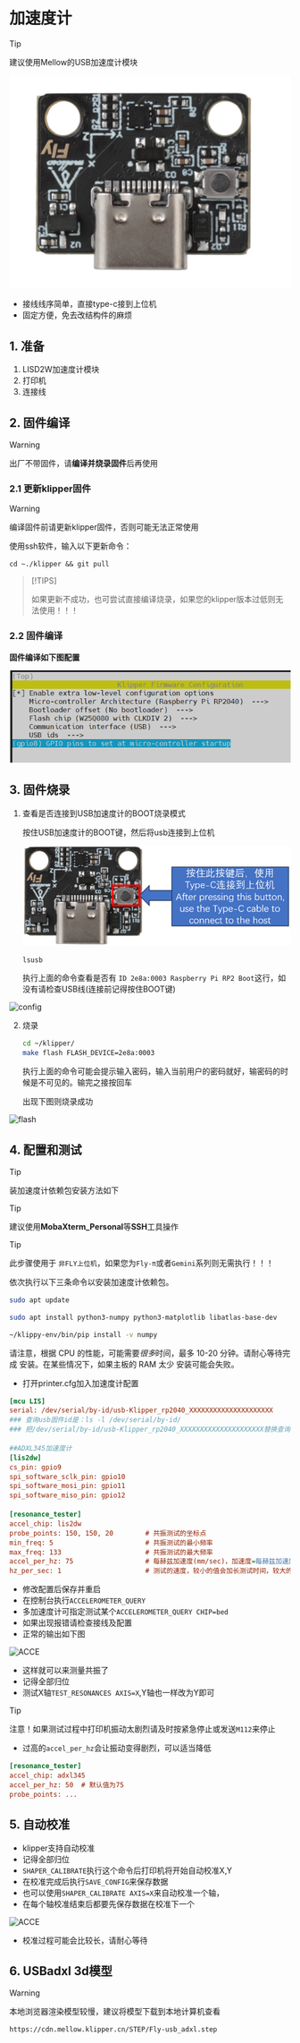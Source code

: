 # 加速度计

> [!TIP]
> 建议使用Mellow的USB加速度计模块

<img src="../images/adv/accele/LIS2DW/LIS2DW_1.png" alt="LIS2DW_1" style="zoom:60%;" />




* 接线线序简单，直接type-c接到上位机
* 固定方便，免去改结构件的麻烦

## 1. 准备

1. LISD2W加速度计模块
2. 打印机
3. 连接线

## 2. 固件编译

> [!WARNING]
> 出厂不带固件，请**编译并烧录固件**后再使用

### 2.1 更新klipper固件

> [!WARNING]
>
> 编译固件前请更新klipper固件，否则可能无法正常使用

使用ssh软件，输入以下更新命令：

```
cd ~./klipper && git pull
```

> [!TIPS]
>
> 如果更新不成功，也可尝试直接编译烧录，如果您的klipper版本过低则无法使用！！！

### 2.2 固件编译

**固件编译如下图配置**

![flash2](../images/adv/accele/LIS2DW/flash2.png)



## 3. 固件烧录

1. 查看是否连接到USB加速度计的BOOT烧录模式

   按住USB加速度计的BOOT键，然后将usb连接到上位机

   ![flash](../images/adv/accele/LIS2DW/flash.png)

   ```bash
   lsusb
   ```

   执行上面的命令查看是否有 ``ID 2e8a:0003 Raspberry Pi RP2 Boot``这行，如没有请检查USB线(连接前记得按住BOOT键)

![config](../images/boards/fly_sb2040/lsusb.png ":no-zooom")

2. 烧录

   ```bash
   cd ~/klipper/
   make flash FLASH_DEVICE=2e8a:0003
   ```

   执行上面的命令可能会提示输入密码，输入当前用户的密码就好，输密码的时候是不可见的。输完之接按回车

   出现下图则烧录成功

![flash](../images/boards/fly_sb2040/flash.png ":no-zooom")

## 4. 配置和测试

> [!TIP]
> 装加速度计依赖包安装方法如下

> [!TIP]
> 建议使用**MobaXterm_Personal**等**SSH**工具操作

> [!TIP]
> 此步骤使用于 `非FLY上位机`，如果您为`Fly-π`或者`Gemini`系列则无需执行！！！

依次执行以下三条命令以安装加速度计依赖包。

```bash
sudo apt update
```

```bash
sudo apt install python3-numpy python3-matplotlib libatlas-base-dev
```

```bash
~/klippy-env/bin/pip install -v numpy
```

请注意，根据 CPU 的性能，可能需要*很多*时间，最多 10-20 分钟。请耐心等待完成 安装。在某些情况下，如果主板的 RAM 太少 安装可能会失败。
* 打开printer.cfg加入加速度计配置

```ini
[mcu LIS]
serial: /dev/serial/by-id/usb-Klipper_rp2040_XXXXXXXXXXXXXXXXXXXXX
### 查询usb固件id是：ls -l /dev/serial/by-id/
### 把/dev/serial/by-id/usb-Klipper_rp2040_XXXXXXXXXXXXXXXXXXXXX替换查询到的id

##ADXL345加速度计
[lis2dw]
cs_pin: gpio9
spi_software_sclk_pin: gpio10
spi_software_mosi_pin: gpio11
spi_software_miso_pin: gpio12

[resonance_tester]
accel_chip: lis2dw
probe_points: 150, 150, 20        # 共振测试的坐标点
min_freq: 5                       # 共振测试的最小频率
max_freq: 133                     # 共振测试的最大频率
accel_per_hz: 75                  # 每赫兹加速度(mm/sec)，加速度=每赫兹加速度*频率，如果共振过于强烈，可以减少该值。默认75
hz_per_sec: 1                     # 测试的速度，较小的值会加长测试时间，较大的值会降低测试精度，(Hz/sec == sec^-2)，默认1

```

* 修改配置后保存并重启
* 在控制台执行`ACCELEROMETER_QUERY`
* 多加速度计可指定测试某个`ACCELEROMETER_QUERY CHIP=bed`
* 如果出现报错请检查接线及配置
* 正常的输出如下图

![ACCE](../images/adv/accele/acc4.png ":no-zooom")

* 这样就可以来测量共振了
* 记得全部归位
* 测试X轴`TEST_RESONANCES AXIS=X`,Y轴也一样改为Y即可

> [!TIP]
> 注意！如果测试过程中打印机振动太剧烈请及时按紧急停止或发送`M112`来停止

* 过高的`accel_per_hz`会让振动变得剧烈，可以适当降低

```ini
[resonance_tester]
accel_chip: adxl345
accel_per_hz: 50  # 默认值为75
probe_points: ...
```

## 5. 自动校准

* klipper支持自动校准
* 记得全部归位
* `SHAPER_CALIBRATE`执行这个命令后打印机将开始自动校准X,Y
* 在校准完成后执行`SAVE_CONFIG`来保存数据
* 也可以使用`SHAPER_CALIBRATE AXIS=X`来自动校准一个轴，
* 在每个轴校准结束后都要先保存数据在校准下一个

![ACCE](../images/adv/accele/acc5.png ":no-zooom")

* 校准过程可能会比较长，请耐心等待

## 6. USBadxl 3d模型

>[!WARNING]
>
>本地浏览器渲染模型较慢，建议将模型下载到本地计算机查看

```3dmodel
https://cdn.mellow.klipper.cn/STEP/Fly-usb_adxl.step
```
